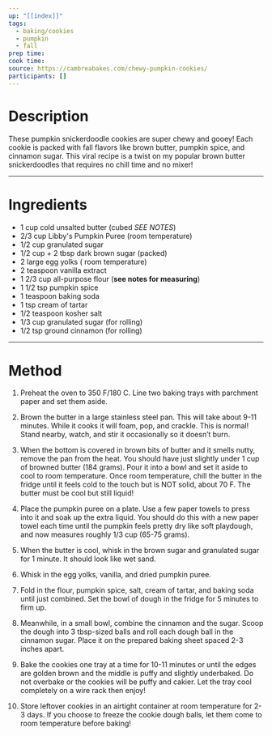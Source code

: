 ```yaml
---
up: "[[index]]"
tags:
  - baking/cookies
  - pumpkin
  - fall
prep time: 
cook time: 
source: https://cambreabakes.com/chewy-pumpkin-cookies/
participants: [] 
---
```

# Description

These pumpkin snickerdoodle cookies are super chewy and gooey! Each cookie is packed with fall flavors like brown butter, pumpkin spice, and cinnamon sugar. This viral recipe is a twist on my popular brown butter snickerdoodles that requires no chill time and no mixer!

---

# Ingredients

* 1 cup cold unsalted butter (cubed *SEE NOTES*)
* 2/3 cup Libby's Pumpkin Puree (room temperature)
* 1/2 cup granulated sugar
* 1/2 cup + 2 tbsp  dark brown sugar (packed)
* 2  large egg yolks ( room temperature)
* 2 teaspoon vanilla extract
* 1 2/3 cup all-purpose flour (**see notes for measuring**)
* 1 1/2 tsp pumpkin spice
* 1 teaspoon baking soda
* 1 tsp cream of tartar
* 1/2 teaspoon kosher salt
* 1/3 cup granulated sugar (for rolling)
* 1/2 tsp ground cinnamon (for rolling)

---

# Method

1. Preheat the oven to 350 F/180 C. Line two baking trays with parchment paper and set them aside.

2. Brown the butter in a large stainless steel pan. This will take about 9-11 minutes. While it cooks it will foam, pop, and crackle. This is normal! Stand nearby, watch, and stir it occasionally so it doesn’t burn.

3. When the bottom is covered in brown bits of butter and it smells nutty, remove the pan from the heat. You should have just slightly under 1 cup of browned butter (184 grams). Pour it into a bowl and set it aside to cool to room temperature. Once room temperature, chill the butter in the fridge until it feels cold to the touch but is NOT solid, about 70 F. The butter must be cool but still liquid!

4. Place the pumpkin puree on a plate. Use a few paper towels to press into it and soak up the extra liquid. You should do this with a new paper towel each time until the pumpkin feels pretty dry like soft playdough, and now measures roughly 1/3 cup (65-75 grams).

5. When the butter is cool, whisk in the brown sugar and granulated sugar for 1 minute. It should look like wet sand.

6. Whisk in the egg yolks, vanilla, and dried pumpkin puree.

7. Fold in the flour, pumpkin spice, salt, cream of tartar, and baking soda until just combined. Set the bowl of dough in the fridge for 5 minutes to firm up.

8. Meanwhile, in a small bowl, combine the cinnamon and the sugar. Scoop the dough into 3 tbsp-sized balls and roll each dough ball in the cinnamon sugar. Place it on the prepared baking sheet spaced 2-3 inches apart.

9. Bake the cookies one tray at a time for 10-11 minutes or until the edges are golden brown and the middle is puffy and slightly underbaked. Do not overbake or the cookies will be puffy and cakier. Let the tray cool completely on a wire rack then enjoy!

10. Store leftover cookies in an airtight container at room temperature for 2-3 days. If you choose to freeze the cookie dough balls, let them come to room temperature before baking!
